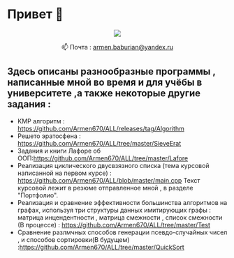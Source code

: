 # Привет 👋
<p align='center'>
   
   <a href="https://t.me/Armen670">
       <img src="https://img.shields.io/badge/Telegram-2CA5E0?style=for-the-badge&logo=telegram&logoColor=white"/>
   </a>
<p align='center'>
   📫 Почта : <a href='armen.baburian@yandex.ru'>armen.baburian@yandex.ru</a>
</p>

## Здесь описаны разнообразные программы , написанные мной во время и для учёбы в университете ,а также некоторые другие задания :
* KMP алгоритм : https://github.com/Armen670/ALL/releases/tag/Algorithm
* Решето эратосфена : https://github.com/Armen670/ALL/tree/master/SieveErat
* Задания и книги Лафоре об ООП:https://github.com/Armen670/ALL/tree/master/Lafore
* Реализация циклического двусвзязного списка (тема курсовой написанной на первом курсе) : https://github.com/Armen670/ALL/blob/master/main.cpp
  Текст курсовой лежит в резюме отправленное мной , в разделе "Портфолио".
* Реализация и сравнение эффективности большинства алгоритмов на графах, используя три структуры данных имитирующих графы : 
  матрица инцендентности , матрица смежности , список смежности (В процессе) : https://github.com/Armen670/ALL/tree/master/Test 
* Сравнение разлмчных способов генерации псевдо-случайных чисел , и способов сортировки(В будущем) :https://github.com/Armen670/ALL/tree/master/QuickSort
